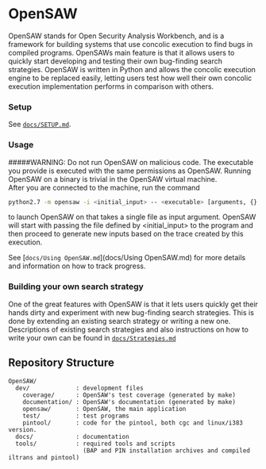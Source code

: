 <!---
    Open Security Analysis Workbench (OpenSAW) - A concolic security test tool
    Copyright (C) 2016 Ericsson AB

    This program is free software; you can redistribute it and/or modify
    it under the terms of the GNU General Public License as published by
    the Free Software Foundation; version 2 of the License.

    This program is distributed in the hope that it will be useful,
    but WITHOUT ANY WARRANTY; without even the implied warranty of
    MERCHANTABILITY or FITNESS FOR A PARTICULAR PURPOSE.  See the
    GNU General Public License for more details.

    You should have received a copy of the GNU General Public License along
    with this program; if not, write to the Free Software Foundation, Inc.,
    51 Franklin Street, Fifth Floor, Boston, MA 02110-1301 USA.
--->
OpenSAW
=====
OpenSAW stands for Open Security Analysis Workbench, and is a framework for building systems that use
concolic execution to find bugs in compiled programs.
 OpenSAWs main feature is that it allows users to quickly start developing and testing their own bug-finding search strategies. 
 OpenSAW is written in Python and allows the concolic execution engine to be replaced easily, letting users
 test how well their own concolic execution implementation performs in comparison with others.
### Setup
See [```docs/SETUP.md```](docs/SETUP.md).

### Usage
#####WARNING: Do not run OpenSAW on malicious code. The executable you provide is executed with the same permissions as OpenSAW.
Running OpenSAW on a binary is trivial in the OpenSAW virtual machine.   
After you are connected to the machine, run the command
```sh
python2.7 -m opensaw -i <initial_input> -- <executable> [arguments, {} is replaced by input filename]
```
to launch OpenSAW on <executable> that takes a single file as input argument.
OpenSAW will start with passing the file defined by <initial_input> to the program
and then proceed to generate new inputs based on the trace created by this execution.

See [```docs/Using OpenSAW.md```](docs/Using OpenSAW.md) for more details and information on how to track progress.

### Building your own search strategy
One of the great features with OpenSAW is that it lets users quickly get their hands dirty and experiment with new 
bug-finding search strategies. 
This is done by extending an existing search strategy or writing a new one.
Descriptions of existing search strategies and also instructions on how to write your own
can be found in  [```docs/Strategies.md```](docs/Strategies.md)

Repository Structure
--------------------
```
OpenSAW/
  dev/             : development files
    coverage/      : OpenSAW's test coverage (generated by make)
    documentation/ : OpenSAW's documentation (generated by make)
    opensaw/       : OpenSAW, the main application
    test/          : test programs
    pintool/       : code for the pintool, both cgc and linux/i383 version.
  docs/            : documentation
  tools/           : required tools and scripts
                     (BAP and PIN installation archives and compiled iltrans and pintool)
```
